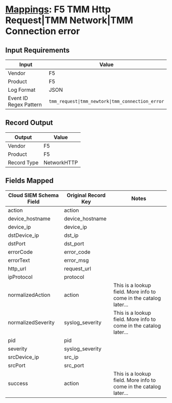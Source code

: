 # [Mappings](README.md): F5 TMM Http Request|TMM Network|TMM Connection error

## Input Requirements

|Input|Value|
|-----|-----|
|Vendor|F5|
|Product|F5|
|Log Format|JSON|
|Event ID Regex Pattern|`tmm_request\|tmm_newtork\|tmm_connection_error`|

## Record Output

|Output|Value|
|------|-----|
|Vendor|F5|
|Product|F5|
|Record Type|NetworkHTTP|

## Fields Mapped

|Cloud SIEM Schema Field|Original Record Key|Notes|
|-----------------------|-------------------|-----|
|action|action||
|device_hostname|device_hostname||
|device_ip|device_ip||
|dstDevice_ip|dst_ip||
|dstPort|dst_port||
|errorCode|error_code||
|errorText|error_msg||
|http_url|request_url||
|ipProtocol|protocol||
|normalizedAction|action|This is a lookup field. More info to come in the catalog later...|
|normalizedSeverity|syslog_severity|This is a lookup field. More info to come in the catalog later...|
|pid|pid||
|severity|syslog_severity||
|srcDevice_ip|src_ip||
|srcPort|src_port||
|success|action|This is a lookup field. More info to come in the catalog later...|

